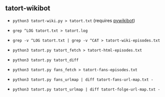 ## tatort-wikibot

* `python3 tatort-wiki.py > tatort.txt` (requires [pywikibot](https://www.mediawiki.org/wiki/Manual:Pywikibot))
* `grep ^LOG tatort.txt > tatort.log`
* `grep -v ^LOG tatort.txt | grep -v ^CAT > tatort-wiki-episodes.txt`
* `python3 tatort.py tatort_fetch > tatort-html-episodes.txt`
* `python3 tatort.py tatort_diff`

* `python3 tatort.py fans_fetch > tatort-fans-episodes.txt`
* `python3 tatort.py fans_urlmap | diff tatort-fans-url-map.txt -`
* `python3 tatort.py tatort_urlmap | diff tatort-folge-url-map.txt -`
